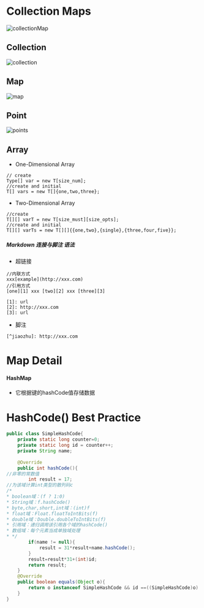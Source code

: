 #	Collection Maps
![collectionMap]()
##	Collection
![collection]()
##	Map
![map]()
##	Point
![points]()
##	Array
*	One-Dimensional Array

```
// create
Type[] var = new T[size_num];
//create and initial
T[] vars = new T[]{one,two,three};

```

*	Two-Dimensional Array

```
//create
T[][] varT = new T[size_must][size_opts];
//create and initial
T[][] varTs = new T[][]{{one,two},{single},{three,four,five}};
```

#####	Markdown 连接与脚注 语法
*	超链接

```
//内联方式
xxx[example](http://xxx.com)
//引用方式
[one][1] xxx [two][2] xxx [three][3]

[1]: url
[2]: http://xxx.com
[3]: url
```

*	脚注

```
[^jiaozhu]: http://xxx.com
```
#	Map Detail
####	HashMap
*	它根据键的hashCode值存储数据


#   HashCode() Best Practice
```java
public class SimpleHashCode{
    private static long counter=0;
    private static long id = counter++;
    private String name;
    
    @Override
    public int hashCode(){
//非零的常数值    
        int result = 17;
//为该域计算int类型的散列码c
/*
* boolean域：(f ? 1:0)
* String域：f.hashCode()
* byte,char,short,int域：(int)f
* float域：Float.floatToIntBits(f)
* double域：Double.doubleToIntBits(f)
* 引用域：递归调用该引用各个域的hashCode()
* 数组域：每个元素当成单独域处理
* */        
        if(name != null){
            result = 31*result+name.hashCode();
        }
        result=result*31+(int)id;
        return result;
    }
    @Override
    public boolean equals(Object o){
        return o instanceof SimpleHashCode && id ==((SimpleHashCode)o).id;
    }
}
```




















